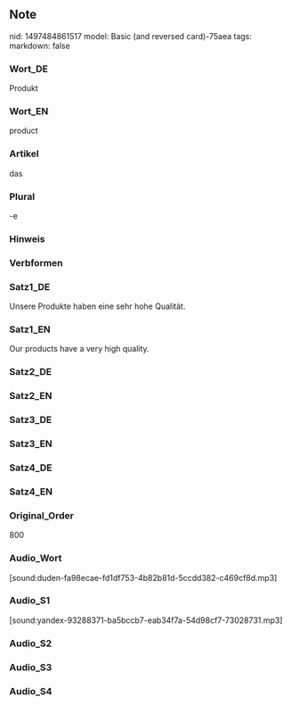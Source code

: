 ## Note
nid: 1497484861517
model: Basic (and reversed card)-75aea
tags: 
markdown: false

### Wort_DE
Produkt

### Wort_EN
product

### Artikel
das

### Plural
-e

### Hinweis


### Verbformen


### Satz1_DE
Unsere Produkte haben eine sehr hohe Qualität.

### Satz1_EN
Our products have a very high quality.

### Satz2_DE


### Satz2_EN


### Satz3_DE


### Satz3_EN


### Satz4_DE


### Satz4_EN


### Original_Order
800

### Audio_Wort
[sound:duden-fa98ecae-fd1df753-4b82b81d-5ccdd382-c469cf8d.mp3]

### Audio_S1
[sound:yandex-93288371-ba5bccb7-eab34f7a-54d98cf7-73028731.mp3]

### Audio_S2


### Audio_S3


### Audio_S4

